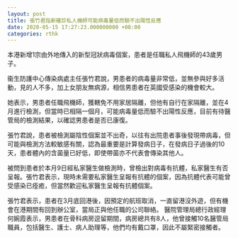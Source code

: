 ```yaml
---
layout: post
title: 張竹君指新確診私人機師可能病毒量低而驗不出陽性反應
date: 2020-05-15 17:27:23.000000000 +08:00
categories: rthk
---
```


本港新增1宗由外地傳入的新型冠狀病毒個案，患者是任職私人飛機師的43歲男子。

衞生防護中心傳染病處主任張竹君說，男患者的病毒量非常低，並無參與好多活動，見的人不多，加上女朋友無病源，相信男患者在英國受感染的機會較大。

她表示，男患者任職飛機師，獲轄免不用家居隔離，但他有自行在家隔離，並在4月進行檢測，但當時已相隔一個月，可能病毒量低而驗不出陽性反應，目前有待醫管局的檢測結果，以確認男患者是否已康復。

張竹君說，患者被檢測屬陰性個案並不出奇，以往有出院患者事後發現帶病毒，但可能與檢測方法較敏感有關，認為最重要是計算發病日子，在發病日子過後的10天，患者體內的含菌量已好低，即使帶菌亦不代表會傳染其他人。

被問到患者於本月9日經私家醫生做檢測時，曾檢出對病毒有抗體，私家醫生有否呈報。張竹君表示，現時未需要私家醫生呈報有抗體的個案，因為抗體代表可能曾受感染已痊癒，但當然歡迎私家醫生呈報有抗體個案。

張竹君表示，患者在3月底回港後，因預定的航班取消，一直留港沒外遊，但有機會在港期間有回到辦公室，當局正與他任職的公司聯絡。
醫院管理局總行政經理何婉霞表示，男患者在骨科病房逗留期間，病房總共有8人，他曾接觸10名醫管局職員，包括醫生、護士、病人助理等，他們均有戴口罩，因此不屬緊密接觸者。
